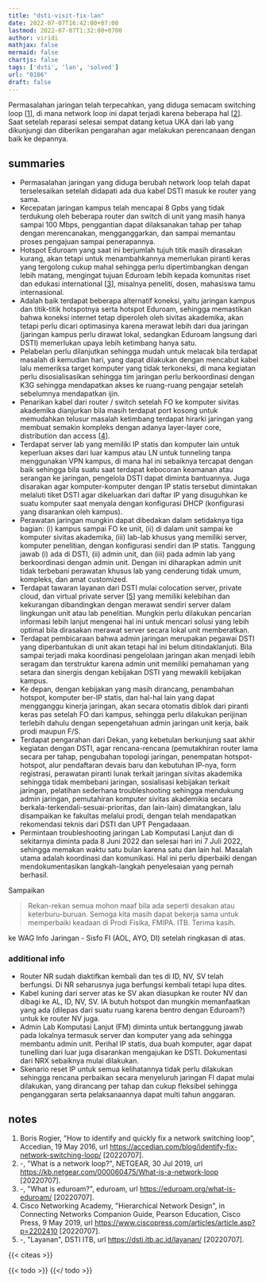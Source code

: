 ```yaml
---
title: "dsti-visit-fix-lan"
date: 2022-07-07T16:42:00+07:00
lastmod: 2022-07-07T1:32:00+0700
author: viridi
mathjax: false
mermaid: false
chartjs: false
tags: ['dsti', 'lan', 'solved']
url: "0106"
draft: false
---
```

Permasalahan jaringan telah terpecahkan, yang diduga semacam switching loop [[1](#r01)], di mana network loop ini dapat terjadi karena beberapa hal [[2](#r02)]. Saat setelah reparasi selesai sempat datang ketua UKA dari lab yang dikunjungi dan diberikan pengarahan agar melakukan perencanaan dengan baik ke depannya.


## summaries
- Permasalahan jaringan yang diduga berubah network loop telah dapat terselesaikan setelah didapati ada dua kabel DSTI masuk ke router yang sama.
- Kecepatan jaringan kampus telah mencapai 8 Gpbs yang tidak terdukung oleh beberapa router dan switch di unit yang masih hanya sampai 100 Mbps, penggantian dapat dilaksanakan tahap per tahap dengan merencanakan, mengganggarkan, dan sampai memantau proses pengajuan sampai penerapannya.
- Hotspot Eduroam yang saat ini berjumlah tujuh titik masih dirasakan kurang, akan tetapi untuk menambahkannya memerlukan piranti keras yang tergolong cukup mahal sehingga perlu dipertimbangkan dengan lebih matang, mengingat tujuan Eduroam lebih kepada komunitas riset dan edukasi international [[3](#r03)], misalnya peneliti, dosen, mahasiswa tamu internasional.
- Adalah baik terdapat beberapa alternatif koneksi, yaitu jaringan kampus dan titik-titik hotspotnya serta hotspot Eduroam, sehingga memastikan bahwa koneksi internet tetap diperoleh oleh sivitas akademika, akan tetapi perlu dicari optimasinya karena merawat lebih dari dua jaringan (jaringan kampus perlu dirawat lokal, sedangkan Eduroam langsung dari DSTI) memerlukan upaya lebih ketimbang hanya satu.
- Pelabelan perlu dilanjutkan sehingga mudah untuk melacak bila terdapat masalah di kemudian hari, yang dapat dilakukan dengan mencabut kabel lalu memeriksa target komputer yang tidak terkoneksi, di mana kegiatan perlu disosialisasikan sehingga tim jaringan perlu berkoordinasi dengan K3G sehingga mendapatkan akses ke ruang-ruang pengajar setelah sebelumnya mendapatkan ijin.
- Penarikan kabel dari router / switch setelah FO ke komputer sivitas akademika dianjurkan bila masih terdapat port kosong untuk memudahkan telusur masalah ketimbang terdapat hirarki jaringan yang membuat semakin kompleks dengan adanya layer-layer core, distribution dan access [[4](#r04)].
- Terdapat server lab yang memiliki IP statis dan komputer lain untuk keperluan akses dari luar kampus atau LN untuk tunneling tanpa menggunakan VPN kampus, di mana hal ini sebaiknya tercapat dengan baik sehingga bila suatu saat terdapat kebocoran keamanan atau serangan ke jaringan, pengelola DSTI dapat diminta bantuannya. Juga disarakan agar komputer-komputer dengan IP statis tersebut dimintakan melaluti tiket DSTI agar dikeluarkan dari daftar IP yang disuguhkan ke suatu komputer saat menyala dengan konfigurasi DHCP (konfigurasi yang disarankan oleh kampus).
- Perawatan jaringan mungkin dapat dibedakan dalam setidaknya tiga bagian: (i) kampus sampai FO ke unit, (ii) di dalam unit sampai ke komputer sivitas akademika, (iii) lab-lab khusus yang memiliki server, komputer penelitian, dengan konfigurasi sendiri dan IP statis. Tanggung jawab (i) ada di DSTI, (ii) admin unit, dan (iii) pada admin lab yang berkoordinasi dengan admin unit. Dengan ini diharapkan admin unit tidak terbebani perawatan khusus lab yang cenderung tidak umum, kompleks, dan amat customized.
- Terdapat tawaran layanan dari DSTI mulai colocation server, private cloud, dan virtual private server [[5](#r05)] yang memiliki kelebihan dan kekurangan dibandingkan dengan merawat sendiri server dalam lingkungan unit atau lab penelitian. Mungkin perlu dilakukan pencarian informasi lebih lanjut mengenai hal ini untuk mencari solusi yang lebih optimal bila dirasakan merawat server secara lokal unit memberatkan.
- Terdapat pembicaraan bahwa admin jaringan merupakan pegawai DSTI yang diperbantukan di unit akan tetapi hal ini belum ditindaklanjuti. Bila sampai terjadi maka koordinasi pengelolaan jaringan akan menjadi lebih seragam dan terstruktur karena admin unit memiliki pemahaman yang setara dan sinergis dengan kebijakan DSTI yang mewakili kebijakan kampus.
- Ke depan, dengan kebijakan yang masih dirancang, penambahan hotspot, komputer ber-IP statis, dan hal-hal lain yang dapat mengganggu kinerja jaringan, akan secara otomatis diblok dari piranti keras pas setelah FO dari kampus, sehingga perlu dilakukan perijinan terlebih dahulu dengan sepengetahuan admin jaringan unit kerja, baik prodi maupun F/S.
- Terdapat pengarahan dari Dekan, yang kebetulan berkunjung saat akhir kegiatan dengan DSTI, agar rencana-rencana (pemutakhiran router lama secara per tahap, pengubahan topologi jaringan, penempatan hotspot-hotspot, alur pendaftaran devais baru dan kebutuhan IP-nya, form registrasi, perawatan piranti lunak terkait jaringan sivitas akademika sehingga tidak membebani jaringan, sosialisasi kebijakan terkait jaringan, pelatihan sederhana troubleshooting sehingga mendukung admin jaringan, pemutahiran komputer sivitas akademikia secara berkala-terkendali-sesuai-prioritas, dan lain-lain) dimatangkan, lalu disampaikan ke fakultas melalui prodi, dengan telah mendapatkan rekomendasi teknis dari DSTI dan UPT Pengadaaan.
- Permintaan troubleshooting jaringan Lab Komputasi Lanjut dan di sekitarnya diminta pada 8 Juni 2022 dan selesai hari ini 7 Juli 2022, sehingga memakan waktu satu bulan karena satu dan lain hal. Masalah utama adalah koordinasi dan komunikasi. Hal ini perlu diperbaiki dengan mendokumentasikan langkah-langkah penyelesaian yang pernah berhasil.

Sampaikan

> Rekan-rekan semua mohon maaf bila ada seperti desakan atau keterburu-buruan. Semoga kita masih dapat bekerja sama untuk memperbaiki keadaan di Prodi Fisika, FMIPA. ITB. Terima kasih.

ke WAG Info Jaringan - Sisfo FI (AOL, AYO, DI) setelah ringkasan di atas.


### additional info
+ Router NR sudah diaktifkan kembali dan tes di ID, NV, SV telah berfungsi. Di NR seharusnya juga berfungsi kembali tetapi lupa dites.
+ Kabel kuning dari server atas ke SV akan diasupkan ke router NV dan dibagi ke AL, ID, NV, SV. IA butuh hotspot dan mungkin memanfaatkan yang ada (dilepas dari suatu ruang karena bentro dengan Eduroam?) untuk ke router NV juga.
+ Admin Lab Komputasi Lanjut (FM) diminta untuk bertanggung jawab pada lokalnya termasuk server dan komputer yang ada sehingga membantu admin unit. Perihal IP statis, dua buah komputer, agar dapat tunelling dari luar juga disarankan mengajukan ke DSTI. Dokumentasi dari NRX sebaiknya mulai dilakukan.
+ Skenario reset IP untuk semua kelihatannya tidak perlu dilakukan sehingga rencana perbaikan secara menyeluruh jaringan FI dapat mulai dilakukan, yang dirancang per tahap dan cukup fleksibel sehingga penganggaran serta pelaksanaannya dapat multi tahun anggaran.


## notes
1. <a name='r01'></a>Boris Rogier, "How to identify and quickly fix a network switching loop", Accedian, 19 May 2016, url <https://accedian.com/blog/identify-fix-network-switching-loop/> [20220707]. 
2. <a name='r02'></a>-, "What is a network loop?", NETGEAR, 30 Jul 2019, url <https://kb.netgear.com/000060475/What-is-a-network-loop> [20220707].
3. <a name='r03'></a>-, "What is eduroam?", eduroam, url <https://eduroam.org/what-is-eduroam/> [20220707].
4. <a name='r04'></a>Cisco Networking Academy, "Hierarchical Network Design", in Connecting Networks Companion Guide, Pearson Education, Cisco Press, 9 May 2019, url <https://www.ciscopress.com/articles/article.asp?p=2202410> [20220707].
5. <a name='r05'>-, "Layanan", DSTI ITB, url <https://dsti.itb.ac.id/layanan/> [20220707].

{{< citeas >}}

{{< todo >}}
{{</ todo >}}